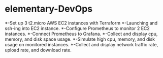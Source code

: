 # elementary-DevOps

*-Set up 3 t2.micro AWS EC2 instances with Terraform
*-Launching and ssh-ing into EC2 instance.
*-Configure Prometheus to monitor 2 EC2 instances.
*-Connect Prometheus to Grafana.
*-Collect and display cpu, memory, and disk space usage.
*-Simulate high cpu, memory, and disk usage on monitored instances.
*-Collect and display network traffic rate, upload rate, and download rate.
